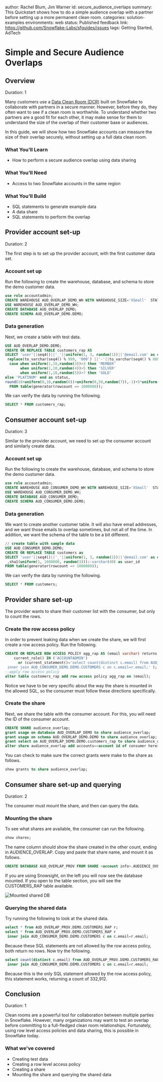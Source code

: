 author: Rachel Blum, Jim Warner
id: secure_audience_overlaps
summary: This Quickstart shows how to do a simple audience overlap with a partner before setting up a more permanent clean room.
categories: solution-examples
environments: web
status: Published
feedback link: https://github.com/Snowflake-Labs/sfguides/issues
tags: Getting Started, AdTech

# Simple and Secure Audience Overlaps
<!-- ------------------------ -->
## Overview 
Duration: 1

Many customers use a [Data Clean Room (DCR)](https://quickstarts.snowflake.com/guide/build_a_data_clean_room_in_snowflake/index.html) built on Snowflake to collaborate with partners in a secure manner.  However, before they do, they often want to see if a clean room is worthwhile.  To understand whether two partners are a good fit for each other, it may make sense for them to understand the size of the overlap of their customer base or audiences.

In this guide, we will show how two Snowflake accounts can measure the size of their overlap securely, without setting up a full data clean room.

### What You’ll Learn 
- How to perform a secure audience overlap using data sharing

### What You’ll Need 
- Access to two Snowflake accounts in the same region

### What You’ll Build 
- SQL statements to generate example data
- A data share
- SQL statements to perform the overlap

<!-- ------------------------ -->
## Provider account set-up
Duration: 2

The first step is to set up the provider account, with the first customer data set.

### Account set up
Run the following to create the warehouse, database, and schema to store the demo customer data.

```sql
use role accountadmin;
CREATE WAREHOUSE AUD_OVERLAP_DEMO_WH WITH WAREHOUSE_SIZE='XSmall'  STATEMENT_TIMEOUT_IN_SECONDS=15    STATEMENT_QUEUED_TIMEOUT_IN_SECONDS=15;
USE WAREHOUSE AUD_OVERLAP_DEMO_WH;
CREATE DATABASE AUD_OVERLAP_DEMO;
CREATE SCHEMA AUD_OVERLAP_DEMO.DEMO;
```

### Data generation
Next, we create a table with test data.

```sql
USE AUD_OVERLAP_DEMO.DEMO;
CREATE OR REPLACE TABLE customers_rap AS
SELECT 'user'||seq4()||'_'||uniform(1, 3, random(1))||'@email.com' as email,
 replace(to_varchar(seq4() % 999, '000') ||'-'||to_varchar(seq4() % 888, '000')||'-'||to_varchar(seq4() % 777, '000')||uniform(1, 10, random(2)),' ','') as phone,
  case when uniform(1,10,random(3))>3 then 'MEMBER'
       when uniform(1,10,random(4))>5 then 'SILVER'
       when uniform(1,10,random(5))>7 then 'GOLD'
else 'PLATINUM' end as status,
round(18+uniform(0,10,random(6))+uniform(0,50,random(7)),-1)+5*uniform(0,1,random(8)) as age_band
  FROM table(generator(rowcount => 1000000));
```

We can verify the data by running the following.

```sql
SELECT * FROM customers_rap;
```

## Consumer account set-up
Duration: 3

Similar to the provider account, we need to set up the consumer account and similarly create data.

### Account set up
Run the following to create the warehouse, database, and schema to store the demo customer data.

```sql
use role accountadmin;
CREATE WAREHOUSE AUD_CONSUMER_DEMO_WH WITH WAREHOUSE_SIZE='XSmall'  STATEMENT_TIMEOUT_IN_SECONDS=15    STATEMENT_QUEUED_TIMEOUT_IN_SECONDS=15;
USE WAREHOUSE AUD_CONSUMER_DEMO_WH;
CREATE DATABASE AUD_CONSUMER_DEMO;
CREATE SCHEMA AUD_CONSUMER_DEMO.DEMO;
```

### Data generation
We want to create another customer table.  It will also have email addresses, and we want those emails to overlap sometimes, but not all of the time.  In addition, we want the schema of the table to be a bit different.

```sql
// create table with sample data
USE AUD_CONSUMER_DEMO.DEMO;
CREATE OR REPLACE TABLE customers as
SELECT 'user'||seq4()||'_'||uniform(1, 3, random(2))||'@email.com' as email,
 ,sha1(uniform(1, 1000000, random(3)))::varchar(40) as user_id
FROM table(generator(rowcount => 1000000));
```

We can verify the data by running the following.

```sql
SELECT * FROM customers;
```

## Provider share set-up
The provider wants to share their customer list with the consumer, but only to count the rows.

### Create the row access policy
In order to prevent leaking data when we create the share, we will first create a row access policy.  Run the following.

```sql
CREATE OR REPLACE ROW ACCESS POLICY agg_rap AS (email varchar) returns boolean ->
    current_role() IN ('ACCOUNTADMIN')
      or (current_statement()='select count(distinct c.email) from AUD_OVERLAP_PROV.DEMO.CUSTOMERS_RAP r
 inner join AUD_CONSUMER_DEMO.DEMO.CUSTOMERS c on c.email=r.email;' );
--apply row access policy
alter table customers_rap add row access policy agg_rap on (email);
```

Notice we have to be very specific about the way the share is mounted in the allowed SQL, so the consumer must follow these directions specifically.

### Create the share
Next, we share the table with the consumer account.  For this, you will need the ID of the consumer account.

```sql
CREATE SHARE audience_overlap;
grant usage on database AUD_OVERLAP_DEMO to share audience_overlap;
grant usage on schema AUD_OVERLAP_DEMO.DEMO to share audience_overlap;
grant select on AUD_OVERLAP_DEMO.DEMO.customers_rap to share audience_overlap;
alter share audience_overlap add accounts=<account id of consumer here>;
```

You can check to make sure the correct grants were make to the share as follows.

```sql
show grants to share audience_overlap;
```

## Consumer share set-up and querying
Duration: 2

The consumer must mount the share, and then can query the data.

### Mounting the share
To see what shares are available, the consumer can run the following.

```sql
show shares;
```

The name column should show the share created in the other count, ending in AUDIENCE_OVERLAP.  Copy and paste that share name, and mount it as follows.

```sql
CREATE DATABASE AUD_OVERLAP_PROV FROM SHARE <account info>.AUDIENCE_OVERLAP;
```

If you are using Snowsight, on the left you will now see the database mounted.  If you open to the table section, you will see the CUSTOMERS_RAP table available.

![Mounted shared DB](assets/snowsight-shared-db.png)

### Querying the shared data
Try running the following to look at the shared data.

```sql
select * from AUD_OVERLAP_PROV.DEMO.CUSTOMERS_RAP r;
select * from AUD_OVERLAP_PROV.DEMO.CUSTOMERS_RAP r
 inner join AUD_CONSUMER_DEMO.DEMO.CUSTOMERS c on c.email=r.email;
```

Because these SQL statements are not allowed by the row access policy, both return no rows.  Now try the following.

```sql
select count(distinct c.email) from AUD_OVERLAP_PROV.DEMO.CUSTOMERS_RAP r
 inner join AUD_CONSUMER_DEMO.DEMO.CUSTOMERS c on c.email=r.email;
```

Because this is the only SQL statement allowed by the row access policy, this statement works, returning a count of 332,912.

<!-- ------------------------ -->
## Conclusion
Duration: 1

Clean rooms are a powerful tool for collaboration between multiple parties in Snowflake.  However, many organizations may want to test an overlap before committing to a full-fledged clean room relationships.  Fortunately, using row level access policies and data sharing, this is possible in Snowflake today.

### What we've covered
- Creating test data
- Creating a row level access policy
- Creating a share
- Mounting the share and querying the shared data